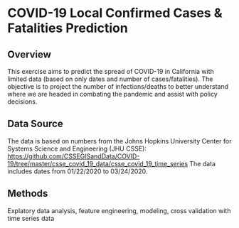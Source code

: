 # COVID-19 Local Confirmed Cases & Fatalities Prediction

## Overview
This exercise aims to predict the spread of COVID-19 in California with limited data (based on only dates and number of cases/fatalities). 
The objective is to project the number of infections/deaths to better understand where we are headed in combating the pandemic and assist with policy decisions.

## Data Source
The data is based on numbers from the Johns Hopkins University Center for Systems Science and Engineering (JHU CSSE):
https://github.com/CSSEGISandData/COVID-19/tree/master/csse_covid_19_data/csse_covid_19_time_series
The data includes dates from 01/22/2020 to 03/24/2020.

## Methods
Explatory data analysis, feature engineering, modeling, cross validation with time series data

